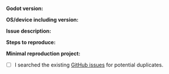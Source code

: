 **Godot version:**
<!-- If thirdparty or self-compiled, specify the build date or commit hash. -->


**OS/device including version:**
<!-- If graphics related, specify also GPU model and drivers. -->


**Issue description:**
<!-- What happened, and what was expected. -->


**Steps to reproduce:**


**Minimal reproduction project:**
<!-- Optional but greatly speeds up debugging. You can drag and drop a zip archive to upload it. -->


- [ ] I searched the existing [GitHub issues](https://github.com/godotengine/godot/issues?utf8=%E2%9C%93&q=is%3Aissue+) for potential duplicates.
